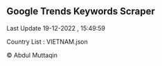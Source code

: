 

## Google Trends Keywords Scraper 
 
Last Update 19-12-2022 , 15:49:59

Country List :
VIETNAM.json



© Abdul Muttaqin 
